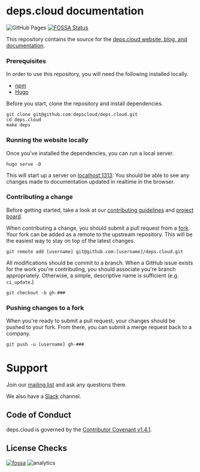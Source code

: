 # deps.cloud documentation

![GitHub Pages](https://img.shields.io/github/deployments/depscloud/deps.cloud/github-pages?label=GitHub%20Pages)
[![FOSSA Status](https://app.fossa.com/api/projects/git%2Bgithub.com%2Fdepscloud%2Fdeps.cloud.svg?type=shield)](https://app.fossa.com/projects/git%2Bgithub.com%2Fdepscloud%2Fdeps.cloud?ref=badge_shield)

This repository contains the source for the [deps.cloud website, blog, and documentation](https://deps.cloud/).

### Prerequisites

In order to use this repository, you will need the following installed locally.

* [npm](https://www.npmjs.com/)
* [Hugo](https://gohugo.io/)

Before you start, clone the repository and install dependencies.

```shell script
git clone git@github.com:depscloud/deps.cloud.git
cd deps.cloud
make deps
```

### Running the website locally

Once you've installed the dependencies, you can run a local server.

```shell script
hugo serve -D
```

This will start up a server on [localhost:1313](http://localhost:1313).
You should be able to see any changes made to documentation updated in realtime in the browser.

### Contributing a change

Before getting started, take a look at our [contributing guidelines] and [project board].

When contributing a change, you should submit a pull request from a [fork](https://docs.github.com/en/github/getting-started-with-github/fork-a-repo).
Your fork can be added as a remote to the upstream repository.
This will be the easiest way to stay on top of the latest changes.

```shell script
git remote add [username] git@github.com:[username]/deps.cloud.git
```

All modifications should be commit to a branch.
When a GitHub issue exists for the work you're contributing, you should associate you're branch appropriately.
Otherwise, a simple, descriptive name is sufficient (e.g. `ci_update`.)

```shell script
git checkout -b gh-###
```

[contributing guidelines]: https://deps.cloud/docs/contrib/
[project board]: https://github.com/orgs/depscloud/projects/1

### Pushing changes to a fork

When you're ready to submit a pull request, your changes should be pushed to your fork.
From there, you can submit a merge request back to a company. 

```shell script
git push -u [username] gh-###
```

# Support

Join our [mailing list] and ask any questions there.

We also have a [Slack] channel.

[mailing list]: https://groups.google.com/a/deps.cloud/forum/#!forum/community/join
[Slack]: https://depscloud.slack.com/join/shared_invite/zt-fd03dm8x-L5Vxh07smWr_vlK9Qg9q5A

## Code of Conduct

deps.cloud is governed by the [Contributor Covenant v1.4.1](/contributing/code-of-conduct/index.md).

## License Checks

[![fossa](https://app.fossa.com/api/projects/git%2Bgithub.com%2Fdepscloud%2Fdeps.cloud.svg?type=large)](https://app.fossa.com/projects/git%2Bgithub.com%2Fdepscloud%2Fdeps.cloud?ref=badge_large)
![analytics](https://www.google-analytics.com/collect?v=1&cid=555&t=pageview&ec=repo&ea=open&dp=deps.cloud&dt=deps.cloud&tid=UA-143087272-2)

